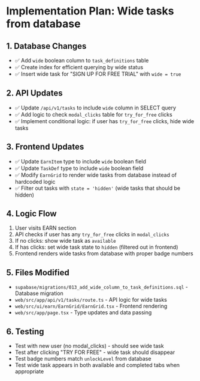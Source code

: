 # Implementation Plan: Wide tasks from database

## 1. Database Changes
- ✅ Add `wide` boolean column to `task_definitions` table
- ✅ Create index for efficient querying by wide status  
- ✅ Insert wide task for "SIGN UP FOR FREE TRIAL" with `wide = true`

## 2. API Updates
- ✅ Update `/api/v1/tasks` to include `wide` column in SELECT query
- ✅ Add logic to check `modal_clicks` table for `try_for_free` clicks
- ✅ Implement conditional logic: if user has `try_for_free` clicks, hide wide tasks

## 3. Frontend Updates
- ✅ Update `EarnItem` type to include `wide` boolean field
- ✅ Update `TaskDef` type to include `wide` boolean field
- ✅ Modify `EarnGrid` to render wide tasks from database instead of hardcoded logic
- ✅ Filter out tasks with `state = 'hidden'` (wide tasks that should be hidden)

## 4. Logic Flow
1. User visits EARN section
2. API checks if user has any `try_for_free` clicks in `modal_clicks`
3. If no clicks: show wide task as `available`
4. If has clicks: set wide task state to `hidden` (filtered out in frontend)
5. Frontend renders wide tasks from database with proper badge numbers

## 5. Files Modified
- `supabase/migrations/013_add_wide_column_to_task_definitions.sql` - Database migration
- `web/src/app/api/v1/tasks/route.ts` - API logic for wide tasks
- `web/src/ui/earn/EarnGrid/EarnGrid.tsx` - Frontend rendering
- `web/src/app/page.tsx` - Type updates and data passing

## 6. Testing
- Test with new user (no modal_clicks) - should see wide task
- Test after clicking "TRY FOR FREE" - wide task should disappear
- Test badge numbers match `unlockLevel` from database
- Test wide task appears in both available and completed tabs when appropriate
